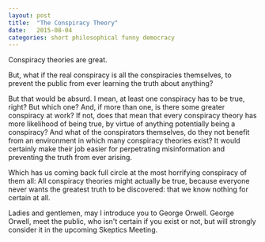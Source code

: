 ```yaml
---
layout: post
title:  "The Conspiracy Theory"
date:   2015-08-04
categories: short philosophical funny democracy
---
```


Conspiracy theories are great.

But, what if the real conspiracy is all the conspiracies themselves, to prevent the public from ever learning the truth about anything?

But that would be absurd. I mean, at least one conspiracy has to be true, right? But which one? And, if more than one, is there some greater conspiracy at work? If not, does that mean that every conspiracy theory has more likelihood of being true, by virtue of anything potentially being a conspiracy? And what of the conspirators themselves, do they not benefit from an environment in which many conspiracy theories exist? It would certainly make their job easier for perpetrating misinformation and preventing the truth from ever arising.

Which has us coming back full circle at the most horrifying conspiracy of them all: All conspiracy theories might actually be true, because everyone never wants the greatest truth to be discovered: that we know nothing for certain at all.

Ladies and gentlemen, may I introduce you to George Orwell. George Orwell, meet the public, who isn't certain if you exist or not, but will strongly consider it in the upcoming Skeptics Meeting.